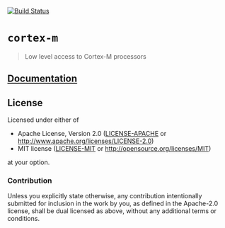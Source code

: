 [![Build Status][travis]](https://travis-ci.org/japaric/cortex-m)

[travis]: https://travis-ci.org/japaric/cortex-m.svg?branch=master

# `cortex-m`

> Low level access to Cortex-M processors

## [Documentation](https://docs.rs/crate/cortex-m)

## License

Licensed under either of

- Apache License, Version 2.0 ([LICENSE-APACHE](LICENSE-APACHE) or
  http://www.apache.org/licenses/LICENSE-2.0)
- MIT license ([LICENSE-MIT](LICENSE-MIT) or http://opensource.org/licenses/MIT)

at your option.

### Contribution

Unless you explicitly state otherwise, any contribution intentionally submitted for inclusion in the
work by you, as defined in the Apache-2.0 license, shall be dual licensed as above, without any
additional terms or conditions.
